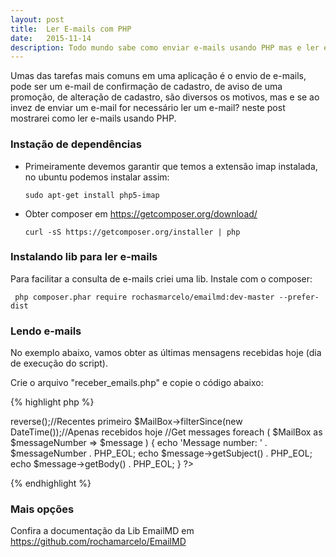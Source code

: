 ```yaml
---
layout: post
title:  Ler E-mails com PHP
date:   2015-11-14
description: Todo mundo sabe como enviar e-mails usando PHP mas e ler e-mails, você sabe? Neste post mostrarei como.
---
```


Umas das tarefas mais comuns em uma aplicação é o envio de e-mails, pode ser um e-mail de confirmação de cadastro,
de aviso de uma promoção, de alteração de cadastro, são diversos os motivos, mas e se ao invez de enviar um e-mail
for necessário ler um e-mail? neste post mostrarei como ler e-mails usando PHP.

### Instação de dependências 

- Primeiramente devemos garantir que temos a extensão imap instalada, no ubuntu podemos instalar assim:
  
  ```
  sudo apt-get install php5-imap
  ```

- Obter composer em https://getcomposer.org/download/
  ```
  curl -sS https://getcomposer.org/installer | php
  ```

### Instalando lib para ler e-mails

Para facilitar a consulta de e-mails criei uma lib. Instale com o composer:

  ```
   php composer.phar require rochasmarcelo/emailmd:dev-master --prefer-dist
  ```
### Lendo e-mails
No exemplo abaixo, vamos obter as últimas mensagens recebidas hoje (dia de execução do script).

Crie o arquivo "receber_emails.php" e copie o código abaixo:

{% highlight php %} 
<?php
    require_once 'vendor/autoload.php';
    //Gmail
    $MailBox = EmailMD\MailBoxFactory::gmail(
        'yourusername@gmail.com',
        'yourpassword'
    );

    $MailBox->reverse();//Recentes primeiro
    $MailBox->filterSince(new DateTime());//Apenas recebidos hoje
    //Get messages
    foreach ( $MailBox as $messageNumber => $message ) {
        echo 'Message number: ' . $messageNumber . PHP_EOL;
        echo $message->getSubject() . PHP_EOL;
        echo $message->getBody() . PHP_EOL;
    }
?>
{% endhighlight %}

### Mais opções
Confira a documentação da Lib EmailMD em https://github.com/rochamarcelo/EmailMD
